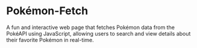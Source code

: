 # Pokémon-Fetch
A fun and interactive web page that fetches Pokémon data from the PokéAPI using JavaScript, allowing users to search and view details about their favorite Pokémon in real-time.
